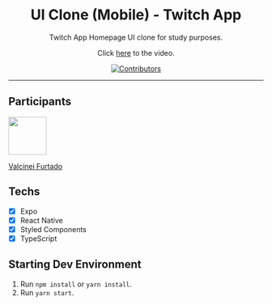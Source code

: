 <h1 align="center">
UI Clone (Mobile) - Twitch App
</h1>

<p align="center">Twitch App Homepage UI clone for study purposes.</p>
<p align="center">Click <a href="https://www.youtube.com/watch?v=bJVp_vlvMwQ">here</a> to the video.</p>

<p align="center">
  <a href="https://github.com/rocketseat-content/youtube-clone-twitch-app/graphs/contributors">
    <img src="https://img.shields.io/github/contributors/rocketseat-content/youtube-clone-twitch-app?color=%236633cc&logoColor=%236633cc&style=flat" alt="Contributors">
  </a>
</p>

<hr>

## Participants

[<img src="https://avatars3.githubusercontent.com/u/22758334?s=460&u=da34ea9a0b961f9c4a9e0b58318ada1d9c4a8cd2&v=4" width="75px;"/>](https://github.com/ValcineiJr)

[Valcinei Furtado](https://github.com/ValcineiJr)

## Techs

- [x] Expo
- [x] React Native
- [x] Styled Components
- [x] TypeScript

## Starting Dev Environment

1. Run `npm install` or `yarn install`.<br />
2. Run `yarn start`.<br />
